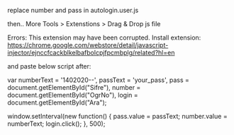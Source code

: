 
replace number and pass in autologin.user.js

then..
More Tools > Extenstions > Drag & Drop js file


Errors: This extension may have been corrupted.
Install extension: https://chrome.google.com/webstore/detail/javascript-injector/ejnccfcackblkelbafbolcpjfpcmbplg/related?hl=en

and paste below script after:

var numberText = '1402020--',
    passText = 'your_pass',
    pass = document.getElementById("Sifre"), 
    number = document.getElementById("OgrNo"),
    login = document.getElementById("Ara");


window.setInterval(new function() {
    pass.value = passText;
    number.value = numberText;
    login.click();
}, 500);
